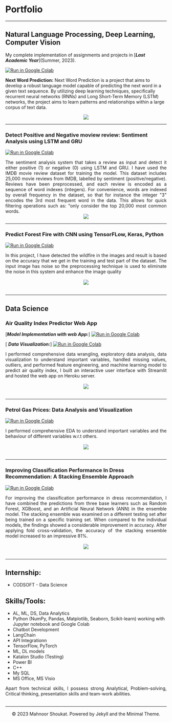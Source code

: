 # Portfolio
---
## Natural Language Processing, Deep Learning, Computer Vision
 
My complete implementation of assignments and projects in [***Last Academic Year***](Summer, 2023).

[![Run in Google Colab](https://img.shields.io/badge/Colab-Run_in_Google_Colab-blue?logo=Google&logoColor=FDBA18)](https://colab.research.google.com/drive/1ZEIEmhiU4GZBnrLV_p-OQo2DdU8a8ejP#scrollTo=MAqeMUGLf4nE)

**Next Word Prediction:** Next Word Prediction is a project that aims to develop a robust language model capable of
predicting the next word in a given text sequence. By utilizing deep learning techniques, specifically recurrent neural networks (RNNs) and Long Short-Term Memory (LSTM) networks, the project aims to learn patterns and relationships within a large corpus of text data. 


<center><img src="images/next-word.png"/></center>

---
### Detect Positive and Negative moview review: Sentiment Analysis using LSTM and GRU

[![Run in Google Colab](https://img.shields.io/badge/Colab-Run_in_Google_Colab-blue?logo=Google&logoColor=FDBA18)](https://colab.research.google.com/drive/18xfY-flu1epULxVFuKmqvPOfwMZAPqrb#scrollTo=o8SfWh_vh0_F)

<div style="text-align: justify"> The sentiment analysis system that takes a review as input and detect it either positive (1) or negative (0) using LSTM and GRU. I have used the IMDB movie review dataset for training the model. This dataset includes 25,000 movie reviews from IMDB, labelled by sentiment (positive/negative). Reviews have been preprocessed, and each review is encoded as a sequence of word indexes (integers). For convenience, words are indexed by overall frequency in the dataset, so that for instance the integer "3" encodes the 3rd most frequent word in the data. This allows for quick filtering operations such as: "only consider the top 20,000 most common words.</div>

<center><img src="images/sentiment-analysis.png"/></center>

---
### Predict Forest Fire with CNN using TensorFLow, Keras, Python

[![Run in Google Colab](https://img.shields.io/badge/Colab-Run_in_Google_Colab-blue?logo=Google&logoColor=FDBA18)](https://colab.research.google.com/drive/1exfpoRqk29nMuhslsc4EHj_yHxqWHd6#scrollTo=IzH8NvSBemeq)

<div style="text-align: justify">In this project, I have detected the wildfire in the images and result is based on the accuracy that we get in the training and test part of the dataset. The input image has noise so the
preprocessing technique is used to eliminate the noise in this system and enhance the image quality</div>
<br>
<center><img src="images/forest-fire.png"/></center>
<br>

---
## Data Science

### Air Quality Index Predictor Web App
[***Model Implementation with web App:***]
[![Run in Google Colab](https://img.shields.io/badge/Colab-Run_in_Google_Colab-blue?logo=Google&logoColor=FDBA18)](https://colab.research.google.com/drive/1jL1HZyZTlDwnkjHYpteToxvQRY7LpWKS)

[ ***Data Visualization:***]
[![Run in Google Colab](https://img.shields.io/badge/Colab-Run_in_Google_Colab-blue?logo=Google&logoColor=FDBA18)](https://colab.research.google.com/drive/18xfY-flu1epULxVFuKmqvPOfwMZAPqrb#scrollTo=o8SfWh_vh0_F)


<div style="text-align: justify">
  I performed comprehensive data wrangling, exploratory data analysis, data visualization to understand important variables, handled missing values, outliers, and performed feature engineering, and machine learning model to predict air quality index, I built an interactive user interface with Streamlit and hosted the web app on Heroku server.</div>
<br>
<center><img src="images/air-quality.png"/></center>
<br>

---
### Petrol Gas Prices: Data Analysis and Visualization
[![Run in Google Colab](https://img.shields.io/badge/Colab-Run_in_Google_Colab-blue?logo=Google&logoColor=FDBA18)](https://colab.research.google.com/drive/1qjsFSKN8iMoYiPxXlLWi9qUVBYKnqWE0)


<div style="text-align: justify">I performed comprehensive EDA to understand important variables and the behaviour of different variables w.r.t others. </div>
<br>
<center><img src="images/petrol-prices.png"/></center>
<br>

---

### Improving Classification Performance In Dress Recommendation: A Stacking Ensemble Approach

[![Run in Google Colab](https://img.shields.io/badge/Colab-Run_in_Google_Colab-blue?logo=Google&logoColor=FDBA18)](https://colab.research.google.com/drive/1RmrzkIuIgrpRbx0oFVPscmWtEWHAW1sQ#scrollTo=BVbC5TVlAnzz)
<div style="text-align: justify">For improving the classification performance in dress recommendation, I have combined the predictions from three base learners such as Random Forest, XGBoost, and an Artificial Neural Network (ANN) in the ensemble model. The stacking ensemble was examined on a different testing set after being trained on a specific training set. When compared to the individual models, the findings showed a considerable improvement in accuracy. After applying fold cross-validation, the accuracy of the stacking ensemble model increased to an impressive 81%. </div>
<br>
<center><img src="images/ensemble-model.png"/></center>
<br>

---

<h2 id="internship">Internship:</h2>
<ul>
<li>CODSOFT - Data Science</li>
 </ul>
 

<h2 id="skills">Skills/Tools:</h2>
<ul>
<li>AL, ML, DS, Data Analytics </li>
<li>Python (NumPy, Pandas, Matplotlib, Seaborn, Scikit-learn) working with Jupyter notebook and Google Colab</li>
<li>Chatbot Development</li>
<li>LangChain</li>
<li>API Integrationn</li>
<li>TensorFlow, PyTorch</li>
<li>ML, DL models </li>
<li>Katalon Studio (Testing)</li>
<li>Power BI</li>
 <li>C++</li>
<li>My SQL</li>
<li>MS Office, MS Visio</li>
 </ul>


<div style="text-align: justify">Apart from technical skills, I possess strong Analytical, Problem-solving, Critical thinking, presentation skills and team-work abilities.</div>
<br>



---
<center>© 2023 Mahnoor Shoukat. Powered by Jekyll and the Minimal Theme.</center>
